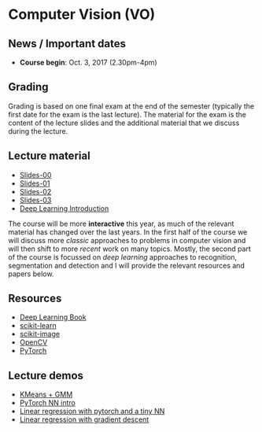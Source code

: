 # Computer Vision (VO)

## News / Important dates

- **Course begin**: Oct. 3, 2017 (2.30pm-4pm)

## Grading

Grading is based on one final exam at the end of the semester (typically the first date for the exam is the last lecture). The material for the exam is the content of the lecture slides and the additional material that we discuss during the lecture.

## Lecture material

- [Slides-00](cv_00.pdf)
- [Slides-01](cv_01.pdf)
- [Slides-02](cv_02.pdf)
- [Slides-03](cv_03.pdf)
- [Deep Learning Introduction](DL-Intro.pdf)

The course will be more **interactive** this year, as much of the relevant material
has changed over the last years. In the first half of the course we will discuss
more *classic* approaches to problems in computer vision and will then shift
to more *recent* work on many topics. Mostly, the second part of the course
is focussed on *deep learning* approaches to recognition, segmentation and
detection and I will provide the relevant resources and papers below.

## Resources

- [Deep Learning Book](http://www.deeplearningbook.org/)
- [scikit-learn](http://scikit-learn.org/stable/)
- [scikit-image](http://scikit-image.org/)
- [OpenCV](http://docs.opencv.org/2.4/index.html)
- [PyTorch](http://pytorch.org/)

## Lecture demos

- [KMeans + GMM](https://github.com/rkwitt/teaching/blob/master/WS1718/CV/VO/demos/kmeans_gmm_demo.ipynb)
- [PyTorch NN intro](https://github.com/rkwitt/teaching/blob/master/WS1718/CV/VO/demos/pytorch_demo.ipynb)
- [Linear regression with pytorch and a tiny NN](https://gist.github.com/rkwitt/11be4f3cdad66b98c1bd4ff48f6c3ac0)
- [Linear regression with gradient descent](https://github.com/rkwitt/teaching/blob/master/WS1718/CV/VO/demos/gd_demo.ipynb)

